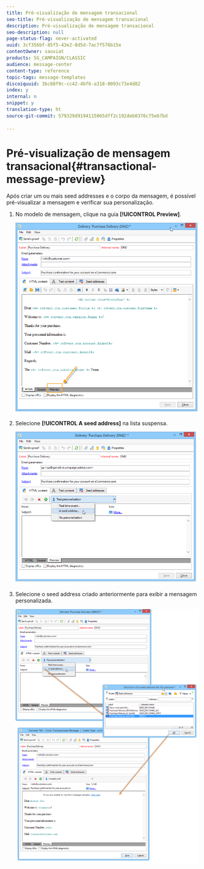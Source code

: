 ```yaml
---
title: Pré-visualização de mensagem transacional
seo-title: Pré-visualização de mensagem transacional
description: Pré-visualização de mensagem transacional
seo-description: null
page-status-flag: never-activated
uuid: 3cf356bf-85f5-43e2-8d5d-7ac7f576b15e
contentOwner: sauviat
products: SG_CAMPAIGN/CLASSIC
audience: message-center
content-type: reference
topic-tags: message-templates
discoiquuid: 3bc88f9c-cc42-4bf6-a318-0093c73e4d82
index: y
internal: n
snippet: y
translation-type: ht
source-git-commit: 579329d9194115065dff2c192deb0376c75e67bd

---
```



# Pré-visualização de mensagem transacional{#transactional-message-preview}

Após criar um ou mais seed addresses e o corpo da mensagem, é possível pré-visualizar a mensagem e verificar sua personalização.

1. No modelo de mensagem, clique na guia **[!UICONTROL Preview]**.

   ![](assets/messagecenter_preview_001.png)

1. Selecione **[!UICONTROL A seed address]** na lista suspensa.

   ![](assets/messagecenter_preview_002.png)

1. Selecione o seed address criado anteriormente para exibir a mensagem personalizada.

   ![](assets/messagecenter_create_seedaddr_009.png)

